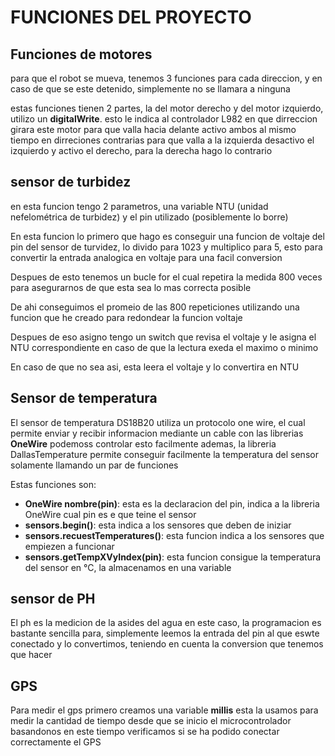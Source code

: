 # FUNCIONES DEL PROYECTO

## Funciones de motores

para que el robot se mueva, tenemos 3 funciones para cada direccion, y en caso de que se este detenido, simplemente no se llamara a ninguna

estas funciones tienen 2 partes, la del motor derecho y del motor izquierdo, utilizo un **digitalWrite**.
esto le indica al controlador L982 en que dirreccion girara este motor
para que valla hacia delante activo ambos al mismo tiempo en dirreciones contrarias
para que valla a la izquierda desactivo el izquierdo y activo el derecho, para la derecha hago lo contrario

## sensor de turbidez

en esta funcion tengo 2 parametros, una variable NTU (unidad nefelométrica de turbidez)
y el pin utilizado (posiblemente lo borre)

En esta funcion lo primero que hago es conseguir una funcion de voltaje del pin del sensor de turvidez, lo divido para 1023 y multiplico para 5, esto para convertir la entrada analogica en voltaje para una facil conversion

Despues de esto tenemos un bucle for el cual repetira la medida 800 veces para asegurarnos de que esta sea lo mas correcta posible

De ahi conseguimos el promeio de las 800 repeticiones utilizando una funcion que he creado para redondear la funcion voltaje

Despues de eso asigno tengo un switch que revisa el voltaje y le asigna el NTU correspondiente en caso de que la lectura exeda el maximo o minimo

En caso de que no sea asi, esta leera el voltaje y lo convertira en NTU

## Sensor de temperatura

El sensor de temperatura DS18B20 utiliza un protocolo one wire, el cual permite enviar y recibir informacion mediante un cable
con las librerias **OneWire** podemoss controlar esto facilmente
ademas, la libreria DallasTemperature permite conseguir facilmente la temperatura del sensor solamente llamando un par de funciones

Estas funciones son:

- **OneWire nombre(pin)**: esta es la declaracion del pin, indica a la libreria OneWire cual pin es e que teine el sensor
- **sensors.begin()**: esta indica a los sensores que deben de iniziar
- **sensors.recuestTemperatures()**: esta funcion indica a los sensores que empiezen a funcionar
- **sensors.getTempXVyIndex(pin)**: esta funcion consigue la temperatura del sensor en °C, la almacenamos en una variable

## sensor de PH

El ph es la medicion de la asides del agua
en este caso, la programacion es bastante sencilla para, simplemente leemos la entrada del pin al que eswte conectado y lo convertimos, teniendo en cuenta la conversion que tenemos que hacer

## GPS

Para medir el gps primero creamos una variable **millis** esta la usamos para medir la cantidad de tiempo desde que se inicio el microcontrolador
basandonos en este tiempo verificamos si se ha podido conectar correctamente el GPS
